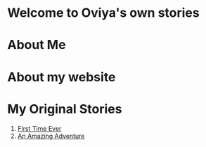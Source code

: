 # Welcome to Oviya's own stories


# About Me


# About my website

# My Original Stories

1. [First Time Ever](first_time_ever.md)
2. [An Amazing Adventure](amazing_adventure.md)



